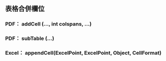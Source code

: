 ## 表格合併欄位

### PDF： addCell (..., int colspans, ...)

### PDF： subTable (...)

### Excel： appendCell(ExcelPoint, ExcelPoint, Object, CellFormat) 

